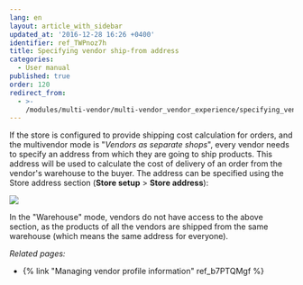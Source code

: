 ```yaml
---
lang: en
layout: article_with_sidebar
updated_at: '2016-12-28 16:26 +0400'
identifier: ref_TWPnoz7h
title: Specifying vendor ship-from address
categories:
  - User manual
published: true
order: 120
redirect_from:
  - >-
    /modules/multi-vendor/multi-vendor_vendor_experience/specifying_vendor_ship-from_address.html
---
```



If the store is configured to provide shipping cost calculation for orders, and the multivendor mode is "_Vendors as separate shops_", every vendor needs to specify an address from which they are going to ship products. This address will be used to calculate the cost of delivery of an order from the vendor's warehouse to the buyer. The address can be specified using the Store address section (**Store setup** > **Store address**):

![]({{site.baseurl}}/attachments/8750997/8719618.png)

In the "Warehouse" mode, vendors do not have access to the above section, as the products of all the vendors are shipped from the same warehouse (which means the same address for everyone).

_Related pages:_

*   {% link "Managing vendor profile information" ref_b7PTQMgf %}
